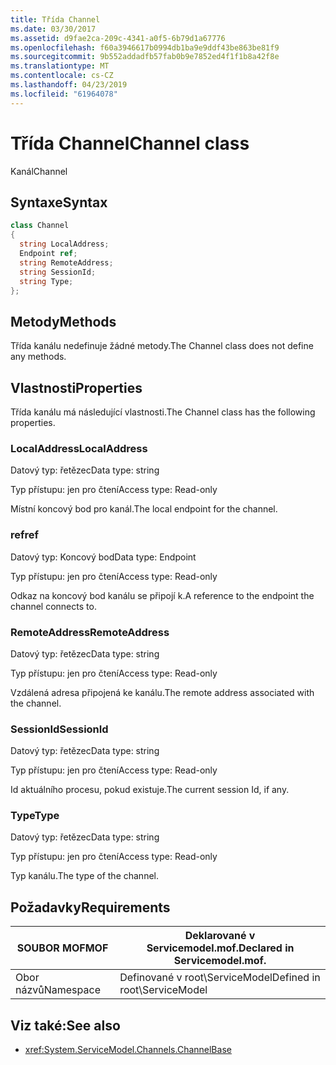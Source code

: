 ```yaml
---
title: Třída Channel
ms.date: 03/30/2017
ms.assetid: d9fae2ca-209c-4341-a0f5-6b79d1a67776
ms.openlocfilehash: f60a3946617b0994db1ba9e9ddf43be863be81f9
ms.sourcegitcommit: 9b552addadfb57fab0b9e7852ed4f1f1b8a42f8e
ms.translationtype: MT
ms.contentlocale: cs-CZ
ms.lasthandoff: 04/23/2019
ms.locfileid: "61964078"
---
```

# <a name="channel-class"></a><span data-ttu-id="76a33-102">Třída Channel</span><span class="sxs-lookup"><span data-stu-id="76a33-102">Channel class</span></span>
<span data-ttu-id="76a33-103">Kanál</span><span class="sxs-lookup"><span data-stu-id="76a33-103">Channel</span></span>  
  
## <a name="syntax"></a><span data-ttu-id="76a33-104">Syntaxe</span><span class="sxs-lookup"><span data-stu-id="76a33-104">Syntax</span></span>  
  
```csharp
class Channel  
{  
  string LocalAddress;  
  Endpoint ref;  
  string RemoteAddress;  
  string SessionId;  
  string Type;  
};  
```  
  
## <a name="methods"></a><span data-ttu-id="76a33-105">Metody</span><span class="sxs-lookup"><span data-stu-id="76a33-105">Methods</span></span>  
 <span data-ttu-id="76a33-106">Třída kanálu nedefinuje žádné metody.</span><span class="sxs-lookup"><span data-stu-id="76a33-106">The Channel class does not define any methods.</span></span>  
  
## <a name="properties"></a><span data-ttu-id="76a33-107">Vlastnosti</span><span class="sxs-lookup"><span data-stu-id="76a33-107">Properties</span></span>  
 <span data-ttu-id="76a33-108">Třída kanálu má následující vlastnosti.</span><span class="sxs-lookup"><span data-stu-id="76a33-108">The Channel class has the following properties.</span></span>  
  
### <a name="localaddress"></a><span data-ttu-id="76a33-109">LocalAddress</span><span class="sxs-lookup"><span data-stu-id="76a33-109">LocalAddress</span></span>  
 <span data-ttu-id="76a33-110">Datový typ: řetězec</span><span class="sxs-lookup"><span data-stu-id="76a33-110">Data type: string</span></span>  
  
 <span data-ttu-id="76a33-111">Typ přístupu: jen pro čtení</span><span class="sxs-lookup"><span data-stu-id="76a33-111">Access type: Read-only</span></span>  
  
 <span data-ttu-id="76a33-112">Místní koncový bod pro kanál.</span><span class="sxs-lookup"><span data-stu-id="76a33-112">The local endpoint for the channel.</span></span>  
  
### <a name="ref"></a><span data-ttu-id="76a33-113">ref</span><span class="sxs-lookup"><span data-stu-id="76a33-113">ref</span></span>  
 <span data-ttu-id="76a33-114">Datový typ: Koncový bod</span><span class="sxs-lookup"><span data-stu-id="76a33-114">Data type: Endpoint</span></span>  
  
 <span data-ttu-id="76a33-115">Typ přístupu: jen pro čtení</span><span class="sxs-lookup"><span data-stu-id="76a33-115">Access type: Read-only</span></span>  
  
 <span data-ttu-id="76a33-116">Odkaz na koncový bod kanálu se připojí k.</span><span class="sxs-lookup"><span data-stu-id="76a33-116">A reference to the endpoint the channel connects to.</span></span>  
  
### <a name="remoteaddress"></a><span data-ttu-id="76a33-117">RemoteAddress</span><span class="sxs-lookup"><span data-stu-id="76a33-117">RemoteAddress</span></span>  
 <span data-ttu-id="76a33-118">Datový typ: řetězec</span><span class="sxs-lookup"><span data-stu-id="76a33-118">Data type: string</span></span>  
  
 <span data-ttu-id="76a33-119">Typ přístupu: jen pro čtení</span><span class="sxs-lookup"><span data-stu-id="76a33-119">Access type: Read-only</span></span>  
  
 <span data-ttu-id="76a33-120">Vzdálená adresa připojená ke kanálu.</span><span class="sxs-lookup"><span data-stu-id="76a33-120">The remote address associated with the channel.</span></span>  
  
### <a name="sessionid"></a><span data-ttu-id="76a33-121">SessionId</span><span class="sxs-lookup"><span data-stu-id="76a33-121">SessionId</span></span>  
 <span data-ttu-id="76a33-122">Datový typ: řetězec</span><span class="sxs-lookup"><span data-stu-id="76a33-122">Data type: string</span></span>  
  
 <span data-ttu-id="76a33-123">Typ přístupu: jen pro čtení</span><span class="sxs-lookup"><span data-stu-id="76a33-123">Access type: Read-only</span></span>  
  
 <span data-ttu-id="76a33-124">Id aktuálního procesu, pokud existuje.</span><span class="sxs-lookup"><span data-stu-id="76a33-124">The current session Id, if any.</span></span>  
  
### <a name="type"></a><span data-ttu-id="76a33-125">Type</span><span class="sxs-lookup"><span data-stu-id="76a33-125">Type</span></span>  
 <span data-ttu-id="76a33-126">Datový typ: řetězec</span><span class="sxs-lookup"><span data-stu-id="76a33-126">Data type: string</span></span>  
  
 <span data-ttu-id="76a33-127">Typ přístupu: jen pro čtení</span><span class="sxs-lookup"><span data-stu-id="76a33-127">Access type: Read-only</span></span>  
  
 <span data-ttu-id="76a33-128">Typ kanálu.</span><span class="sxs-lookup"><span data-stu-id="76a33-128">The type of the channel.</span></span>  
  
## <a name="requirements"></a><span data-ttu-id="76a33-129">Požadavky</span><span class="sxs-lookup"><span data-stu-id="76a33-129">Requirements</span></span>  
  
|<span data-ttu-id="76a33-130">SOUBOR MOF</span><span class="sxs-lookup"><span data-stu-id="76a33-130">MOF</span></span>|<span data-ttu-id="76a33-131">Deklarované v Servicemodel.mof.</span><span class="sxs-lookup"><span data-stu-id="76a33-131">Declared in Servicemodel.mof.</span></span>|  
|---------|-----------------------------------|  
|<span data-ttu-id="76a33-132">Obor názvů</span><span class="sxs-lookup"><span data-stu-id="76a33-132">Namespace</span></span>|<span data-ttu-id="76a33-133">Definované v root\ServiceModel</span><span class="sxs-lookup"><span data-stu-id="76a33-133">Defined in root\ServiceModel</span></span>|  
  
## <a name="see-also"></a><span data-ttu-id="76a33-134">Viz také:</span><span class="sxs-lookup"><span data-stu-id="76a33-134">See also</span></span>

- <xref:System.ServiceModel.Channels.ChannelBase>
